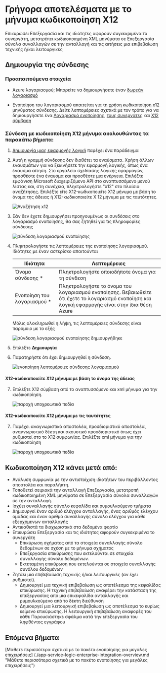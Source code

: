 <properties 
    pageTitle="Μάθετε περισσότερα σχετικά με μεγάλες επιχειρήσεις πακέτο ενοποίησης κωδικοποιείτε X12 μήνυμα Connctor | Microsoft Azure εφαρμογής υπηρεσίας | Microsoft Azure" 
    description="Μάθετε πώς να χρησιμοποιείτε τους συνεργάτες με τις εφαρμογές του πακέτου ενοποίησης για μεγάλες επιχειρήσεις και λογική" 
    services="logic-apps" 
    documentationCenter=".net,nodejs,java"
    authors="padmavc" 
    manager="erikre" 
    editor=""/>

<tags 
    ms.service="logic-apps" 
    ms.workload="integration" 
    ms.tgt_pltfrm="na" 
    ms.devlang="na" 
    ms.topic="article" 
    ms.date="08/15/2016" 
    ms.author="padmavc"/>

# <a name="get-started-with-encode-x12-message"></a>Γρήγορα αποτελέσματα με το μήνυμα κωδικοποίηση X12

Επικυρώσει Επεξεργασία και τις ιδιότητες αφορούν συγκεκριμένα το συνεργάτη, μετατρέπει κωδικοποιημένη XML μηνύματα σε Επεξεργασία σύνολα συναλλαγών σε την ανταλλαγή και τις αιτήσεις μια επιβεβαίωση τεχνικής ή/και λειτουργικές

## <a name="create-the-connection"></a>Δημιουργία της σύνδεσης

### <a name="prerequisites"></a>Προαπαιτούμενα στοιχεία

* Azure λογαριασμού; Μπορείτε να δημιουργήσετε έναν [δωρεάν λογαριασμό](https://azure.microsoft.com/free)

* Ενοποίηση του λογαριασμού απαιτείται για τη χρήση κωδικοποίηση x12 μηνύματος σύνδεσης. Δείτε λεπτομέρειες σχετικά με τον τρόπο για να δημιουργήσετε ένα [Λογαριασμό ενοποίησης](./app-service-logic-enterprise-integration-create-integration-account.md), [τους συνεργάτες](./app-service-logic-enterprise-integration-partners.md) και [X12 σύμβαση](./app-service-logic-enterprise-integration-x12.md)

### <a name="connect-to-encode-x12-message-using-the-following-steps"></a>Σύνδεση με κωδικοποίηση X12 μήνυμα ακολουθώντας τα παρακάτω βήματα:

1. [Δημιουργία μιας εφαρμογής λογική](./app-service-logic-create-a-logic-app.md) παρέχει ένα παράδειγμα

2. Αυτή η γραμμή σύνδεσης δεν διαθέτει τα εναύσματα. Χρήση άλλων εναυσμάτων για να ξεκινήσετε την εφαρμογή λογικής, όπως ένα έναυσμα αίτηση.  Στο εργαλείο σχεδίασης λογικής εφαρμογών, προσθέστε ένα έναυσμα και προσθέστε μια ενέργεια.  Επιλέξτε εμφάνιση Microsoft διαχειριζόμενο API στο αναπτυσσόμενο μενού λίστας και, στη συνέχεια, πληκτρολογήστε "x12" στο πλαίσιο αναζήτησης.  Επιλέξτε είτε X12-κωδικοποιείτε X12 μήνυμα με βάση το όνομα της άδειας ή X12-κωδικοποιείτε X 12 μήνυμα με τις ταυτότητες.  

    ![Αναζήτηση x12](./media/app-service-logic-enterprise-integration-x12connector/x12decodeimage1.png) 

3. Εάν δεν έχετε δημιουργήσει προηγουμένως οι συνδέσεις στο λογαριασμό ενοποίησης, θα σας ζητηθεί για τις πληροφορίες σύνδεσης

    ![σύνδεση λογαριασμού ενοποίησης](./media/app-service-logic-enterprise-integration-x12connector/x12encodeimage1.png) 


4. Πληκτρολογήστε τις λεπτομέρειες της ενοποίησης λογαριασμού.  Ιδιότητες με έναν αστερίσκο απαιτούνται

  	| Ιδιότητα | Λεπτομέρειες |
  	| -------- | ------- |
  	| Όνομα σύνδεσης * | Πληκτρολογήστε οποιοδήποτε όνομα για τη σύνδεση |
  	| Ενοποίηση του λογαριασμού * | Πληκτρολογήστε το όνομα του λογαριασμού ενοποίησης. Βεβαιωθείτε ότι έχετε το λογαριασμό ενοποίηση και λογική εφαρμογής είναι στην ίδια θέση Azure |

    Μόλις ολοκληρωθεί η λήψη, τις λεπτομέρειες σύνδεσης είναι παρόμοιο με το εξής

    ![σύνδεση λογαριασμού ενοποίησης δημιουργήθηκε](./media/app-service-logic-enterprise-integration-x12connector/x12encodeimage2.png) 


5. Επιλέξτε **Δημιουργία**

6. Παρατηρήστε ότι έχει δημιουργηθεί η σύνδεση.

    ![ενοποίηση λεπτομέρειες σύνδεσης λογαριασμού](./media/app-service-logic-enterprise-integration-x12connector/x12encodeimage3.png) 

#### <a name="x12---encode-x12-message-by-agreement-name"></a>X12-κωδικοποιείτε X12 μήνυμα με βάση το όνομα της άδειας

7. Επιλέξτε X12 σύμβαση από το αναπτυσσόμενο και xml μήνυμα για την κωδικοποίηση.

    ![παροχή υποχρεωτικά πεδία](./media/app-service-logic-enterprise-integration-x12connector/x12encodeimage4.png) 

#### <a name="x12---encode-x12-message-by-identities"></a>X12-κωδικοποιείτε X12 μήνυμα με τις ταυτότητες

7.  Παρέχει αναγνωριστικό αποστολέα, προσδιοριστικό αποστολέα, αναγνωριστικό δέκτη και ακουστικό προσδιοριστικό όπως έχει ρυθμιστεί στο το X12 συμφωνίας.  Επιλέξτε xml μήνυμα για την κωδικοποίηση

    ![παροχή υποχρεωτικά πεδία](./media/app-service-logic-enterprise-integration-x12connector/x12encodeimage5.png) 

## <a name="x12-encode-does-following"></a>Κωδικοποίηση X12 κάνει μετά από:

* Ανάλυση συμφωνία με την αντιστοίχιση ιδιοτήτων του περιβάλλοντος αποστολέα και παραλήπτη.
* Τοποθετεί σειριακά την ανταλλαγή Επεξεργασία, μετατροπή κωδικοποιημένη XML μηνύματα σε Επεξεργασία σύνολα συναλλαγών σε την ανταλλαγή.
* Ισχύει συναλλαγής σύνολο κεφαλίδα και ρυμουλκούμενο τμήματα
* Δημιουργεί έναν αριθμό ελέγχου ανταλλαγής, ένας αριθμός ελέγχου ομάδας και έναν αριθμό συναλλαγής σύνολο ελέγχου για κάθε εξερχόμενων ανταλλαγής
* Αντικαθιστά τα διαχωριστικά στα δεδομένα φορτίο
* Επικυρώσει Επεξεργασία και τις ιδιότητες αφορούν συγκεκριμένα το συνεργάτη
    * Επικύρωση σχήματος από τα στοιχεία συναλλαγής σύνολο δεδομένων σε σχέση με το μήνυμα σχήματος
    * Επεξεργασία επικύρωσης που εκτελούνται σε στοιχεία συναλλαγής σύνολο δεδομένων.
    * Εκτεταμένη επικύρωση που εκτελούνται σε στοιχεία συναλλαγής συνόλου δεδομένων
* Ζητάει μια επιβεβαίωση τεχνικής ή/και λειτουργικές (αν έχει ρυθμιστεί).
    * Δημιουργεί μια τεχνική επιβεβαίωση ως αποτέλεσμα της κεφαλίδας επικύρωσης. Η τεχνική επιβεβαίωση αναφέρει την κατάσταση της επεξεργασίας από μια επικεφαλίδα ανταλλαγής και ρυμουλκούμενο από το δέκτη διεύθυνση
    * Δημιουργεί μια λειτουργική επιβεβαίωση ως αποτέλεσμα το κυρίως κείμενο επικύρωσης. Η λειτουργική επιβεβαίωση αναφορές του κάθε Παρουσιάστηκε σφάλμα κατά την επεξεργασία του ληφθέντος εγγράφου

## <a name="next-steps"></a>Επόμενα βήματα

[Μάθετε περισσότερα σχετικά με το πακέτο ενοποίησης για μεγάλες επιχειρήσεις] (./app-service-logic-enterprise-integration-overview.md "Μάθετε περισσότερα σχετικά με το πακέτο ενοποίησης για μεγάλες επιχειρήσεις") 

